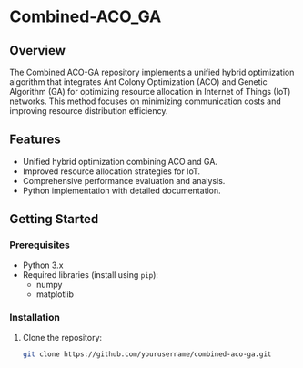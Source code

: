# Combined-ACO_GA

## Overview
The Combined ACO-GA repository implements a unified hybrid optimization algorithm that integrates Ant Colony Optimization (ACO) and Genetic Algorithm (GA) for optimizing resource allocation in Internet of Things (IoT) networks. This method focuses on minimizing communication costs and improving resource distribution efficiency.

## Features
- Unified hybrid optimization combining ACO and GA.
- Improved resource allocation strategies for IoT.
- Comprehensive performance evaluation and analysis.
- Python implementation with detailed documentation.

## Getting Started

### Prerequisites
- Python 3.x
- Required libraries (install using `pip`):
  - numpy
  - matplotlib

 ### Installation
1. Clone the repository:
   ```bash
   git clone https://github.com/yourusername/combined-aco-ga.git
